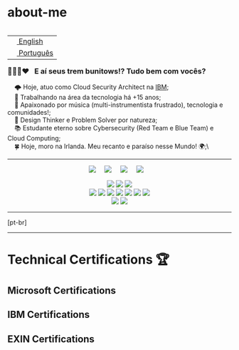 # about-me

<table align="right">
 <tr><td><a href="README.md"><img src="images/us-flag.png" height="13"> English</a></td></tr>
 <tr><td><a href="README_pt-br.md"><img src="images/br-flag.png" height="13"> Português</a></td></tr>
</table>

### 👋🏼🌹❤️ &nbsp; E aí seus trem bunitows!? Tudo bem com vocês?

&nbsp;&nbsp;&nbsp; 🌩️ Hoje, atuo como Cloud Security Architect na [IBM](https://www.ibm.com/);\
&nbsp;&nbsp;&nbsp; 💼 Trabalhando na área da tecnologia há +15 anos;\
&nbsp;&nbsp;&nbsp; 🎸 Apaixonado por música (multi-instrumentista frustrado), tecnologia e comunidades!;\
&nbsp;&nbsp;&nbsp; 🧠 Design Thinker e Problem Solver por natureza;\
&nbsp;&nbsp;&nbsp; 📚 Estudante eterno sobre Cybersecurity (Red Team e Blue Team) e Cloud Computing;\
&nbsp;&nbsp;&nbsp; 🍀 Hoje, moro na Irlanda. Meu recanto e paraíso nesse Mundo! 🌍;\

---

<p align="center">
  <a href="mailto:contato@gustavomagella.com?subject=Olá%20Magella"><img src="https://img.shields.io/badge/gmail-%23D14836.svg?&style=for-the-badge&logo=gmail&logoColor=white" /></a>    
  <a href="https://www.facebook.com/gustavomagella"><img src="https://img.shields.io/badge/facebook-%233B5998.svg?&style=for-the-badge&logo=facebook&logoColor=white" /></a>    
  <a href="https://www.instagram.com/cloud_magella/"><img src="https://img.shields.io/badge/instagram-%23dc2743.svg?&style=for-the-badge&logo=instagram&logoColor=white" /></a>    
  <a href="https://www.linkedin.com/in/gustavomagella/"><img src="https://img.shields.io/badge/linkedin-%230077B5.svg?&style=for-the-badge&logo=linkedin&logoColor=white" /></a>    
</p>

<p align="center">
<img src="https://img.shields.io/badge/Cloud Computing-blue"> <img src="https://img.shields.io/badge/Cybersecurity-darkgreen"> <img src="https://img.shields.io/badge/DevSecOps-orange"> <br> <img src="https://img.shields.io/badge/(-darkred"> <img src="https://img.shields.io/badge/Red Team-darkred"> <img src="https://img.shields.io/badge/+-yellow"> <img src="https://img.shields.io/badge/Blue Team-darkblue"> <img src="https://img.shields.io/badge/)-darkblue"> <img src="https://img.shields.io/badge/=-purple"> <img src="https://img.shields.io/badge/Purple Team-purple"> <br> <img src="https://img.shields.io/badge/Regulatory & Compliance-gray"> <img src="https://img.shields.io/badge/Design Thinking-blue">
</p>

---

[pt-br]

---

# Technical Certifications 🏆

## Microsoft Certifications

## IBM Certifications

## EXIN Certifications
